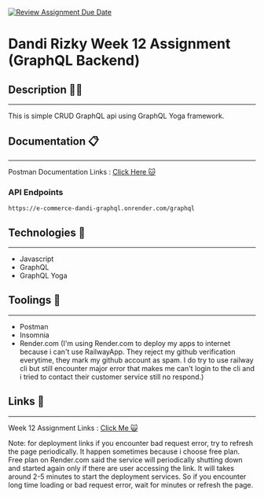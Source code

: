 [![Review Assignment Due Date](https://classroom.github.com/assets/deadline-readme-button-24ddc0f5d75046c5622901739e7c5dd533143b0c8e959d652212380cedb1ea36.svg)](https://classroom.github.com/a/I45palx4)

# Dandi Rizky Week 12 Assignment (GraphQL Backend)

## Description ✍🏻

---

This is simple CRUD GraphQL api using GraphQL Yoga framework.

## Documentation 📋

---

Postman Documentation Links : [Click Here 🐱](https://documenter.getpostman.com/view/24409630/2s93Xwzj4M)

### API Endpoints

```
https://e-commerce-dandi-graphql.onrender.com/graphql
```

## Technologies 🚀

---

- Javascript
- GraphQL
- GraphQL Yoga

## Toolings 🔨

---

- Postman
- Insomnia
- Render.com (I'm using Render.com to deploy my apps to internet because i can't use RailwayApp. They reject my github verification everytime, they mark my github account as spam. I do try to use railway cli but still encounter major error that makes me can't login to the cli and i tried to contact their customer service still no respond.)

## Links 🔗

---

Week 12 Assignment Links : [Click Me 🙀](https://e-commerce-dandi-graphql.onrender.com)

Note: for deployment links if you encounter bad request error, try to refresh the page periodically. It happen sometimes because i choose free plan. Free plan on Render.com said the service will periodically shutting down and started again only if there are user accessing the link. It will takes around 2-5 minutes to start the deployment services. So if you encounter long time loading or bad request error, wait for minutes or refresh the page.
